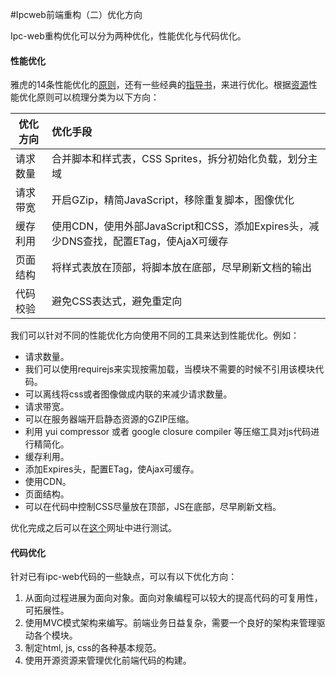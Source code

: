 #Ipcweb前端重构（二）优化方向

Ipc-web重构优化可以分为两种优化，性能优化与代码优化。

#### 性能优化

雅虎的14条性能优化的[原则][1]，还有一些经典的[指导书][2]，来进行优化。根据[资源][3]性能优化原则可以梳理分类为以下方向：

| 优化方向   |      优化手段      |
|----------|:-------------|
| 请求数量 |  合并脚本和样式表，CSS Sprites，拆分初始化负载，划分主域 |
| 请求带宽 |    开启GZip，精简JavaScript，移除重复脚本，图像优化   |
| 缓存利用 | 使用CDN，使用外部JavaScript和CSS，添加Expires头，减少DNS查找，配置ETag，使AjaX可缓存 |
| 页面结构 | 将样式表放在顶部，将脚本放在底部，尽早刷新文档的输出 |
| 代码校验 | 避免CSS表达式，避免重定向 |

我们可以针对不同的性能优化方向使用不同的工具来达到性能优化。例如：

* 请求数量。 
 * 我们可以使用requirejs来实现按需加载，当模块不需要的时候不引用该模块代码。
 * 可以离线将css或者图像做成内联的来减少请求数量。
* 请求带宽。
 * 可以在服务器端开启静态资源的GZIP压缩。
 * 利用 yui compressor 或者 google closure compiler 等压缩工具对js代码进行精简化。
* 缓存利用。
 * 添加Expires头，配置ETag，使Ajax可缓存。
 * 使用CDN。
* 页面结构。
 * 可以在代码中控制CSS尽量放在顶部，JS在底部，尽早刷新文档。

优化完成之后可以在[这个][4]网址中进行测试。

#### 代码优化

针对已有ipc-web代码的一些缺点，可以有以下优化方向：

1. 从面向过程进展为面向对象。面向对象编程可以较大的提高代码的可复用性，可拓展性。
2. 使用MVC模式架构来编写。前端业务日益复杂，需要一个良好的架构来管理驱动各个模块。
3. 制定html, js, css的各种基本规范。
4. 使用开源资源来管理优化前端代码的构建。

[1]: https://developer.yahoo.com/performance/rules.html
[2]: https://www.google.co.jp/search?q=%E9%AB%98%E6%80%A7%E8%83%BD%E7%BD%91%E7%AB%99%E5%BB%BA%E8%AE%BE%E6%8C%87%E5%8D%97&oq=%E9%AB%98%E6%80%A7%E8%83%BD%E7%BD%91%E7%AB%99%E5%BB%BA%E8%AE%BE%E6%8C%87%E5%8D%97&aqs=chrome..69i57.306j0j7&sourceid=chrome&es_sm=93&ie=UTF-8
[3]: https://github.com/fouber/blog/issues/3
[4]: https://developers.google.com/speed/pagespeed/insights/?url=ALPHA.TPLINKCLOUD.COM&tab=desktop
